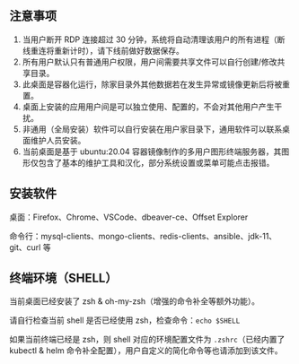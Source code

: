 ## 注意事项

1. 当用户断开 RDP 连接超过 30 分钟，系统将自动清理该用户的所有进程（断线重连将重新计时），请下线前做好数据保存。
2. 所有用户默认只有普通用户权限，用户间需要共享文件可以自行创建/修改共享目录。
3. 此桌面是容器化运行，除家目录外其他数据若在发生异常或镜像更新后将被重置。
4. 桌面上安装的应用用户间是可以独立使用、配置的，不会对其他用户产生干扰。
5. 非通用（全局安装）软件可以自行安装在用户家目录下，通用软件可以联系桌面维护人员安装。
6. 当前桌面是基于 ubuntu:20.04 容器镜像制作的多用户图形终端服务器，其图形仅包含了基本的维护工具和汉化，部分系统设置或菜单可能点击报错。

## 安装软件

桌面：Firefox、Chrome、VSCode、dbeaver-ce、Offset Explorer

命令行：mysql-clients、mongo-clients、redis-clients、ansible、jdk-11、git、curl 等

## 终端环境（SHELL）

当前桌面已经安装了 zsh & oh-my-zsh（增强的命令补全等额外功能）。

请自行检查当前 shell 是否已经使用 zsh，检查命令：`echo $SHELL`

如果当前终端已经是 zsh，则 shell 对应的环境配置文件为 `.zshrc`（已经内置了 kubectl & helm 命令补全配置），用户自定义的简化命令等也请添加到该文件。